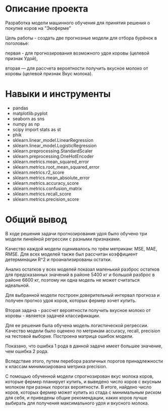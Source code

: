 # Описание проекта
Разработка модели машинного обучения для принятия решения о покупке коров на "Экоферме"

Цель работы - создать две прогнозные модели для отбора бурёнок в поголовье:

первая - для прогнозирования возможного удоя коровы (целевой признак Удой),

вторая — для рассчета вероятности получить вкусное молоко от коровы 
(целевой признак Вкус молока).

# Навыки и инструменты

- pandas
- matplotlib.pyplot
- seaborn as sns
- numpy as np
- scipy import stats as st
- phik
- sklearn.linear_model.LinearRegression
- sklearn.linear_model.LogisticRegression
- sklearn.preprocessing.StandardScaler
- sklearn.preprocessing.OneHotEncoder
- sklearn.metrics.mean_squared_error
- sklearn.metrics.root_mean_squared_error
- sklearn.metrics.r2_score
- sklearn.metrics.mean_absolute_error
- sklearn.metrics.accuracy_score
- sklearn.metrics.confusion_matrix
- sklearn.metrics.recall_score
- sklearn.metrics.precision_score

# Общий вывод
В ходе решения задачи прогнозирования удоя было обучено три модели линейной регрессии с разными признаками.

Качество каждой модели оценивалось по трём метрикам: MSE, MAE, RMSE. Для всех моделей также был рассчитан коэффициент детерминации R^2 и проанализированы остатки.

Анализ остатков у всех моделей показал маленький разброс остатков для предсказанных значений в районе 5400 кг и большой разброс в районе 6600 кг, поэтому ни одна модель не может считаться идеальной.

Для выбранной модели построен доверительный интервал прогноза и получен прогноз удоя коров, которых фермер хочет купить.

Вторая задача - рассчет вероятности получить вкусное молоко от коровы - является задачей классификации. 

Для ее решения была обучена модель логистической регрессии. Качество модели было оценено по метрикам accuracy, recall, precision на тестовой выборке.
Построена матрица ошибок модели.

Показано, что ошибка 1 рода в данной задаче имеет большее значение, чем ошибка 2 рода.

Вследствие этого, путем перебора различных порогов принадлежности к классам минимизирована метрика precision.

С помощью обученной модели спрогнозирован вкус молока коров, которые фермер планирует купить, и выведено число коров с вкусным молоком при разных порогах вероятности.
В итоге, найдено число коров, которых фермер может купить из стада с минимальным риском для себя, и приведены общие рекомендации, каких коров лучше выбирать для получения максимального удоя и вкусного молока. 
